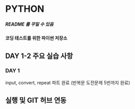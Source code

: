 # PYTHON
##### README 를 꾸밀 수 있음

#### 코딩 테스트를 위한 파이썬 저장소

## DAY 1-2 주요 실습 사항
### DAY 1
input, convert, repeat 파트 완료 (반복문 도전문제 5번까지 완료)

## 실행 및 GIT 허브 연동
 
